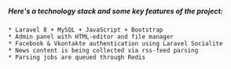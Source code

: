 
##### Here's a technology stack and some key features of the project:
    * Laravel 8 + MySQL + JavaScript + Bootstrap
    * Admin panel with HTML-editor and file manager
    * Facebook & Vkontakte authentication using Laravel Socialite 
    * News content is being collected via rss-feed parsing
    * Parsing jobs are queued through Redis


